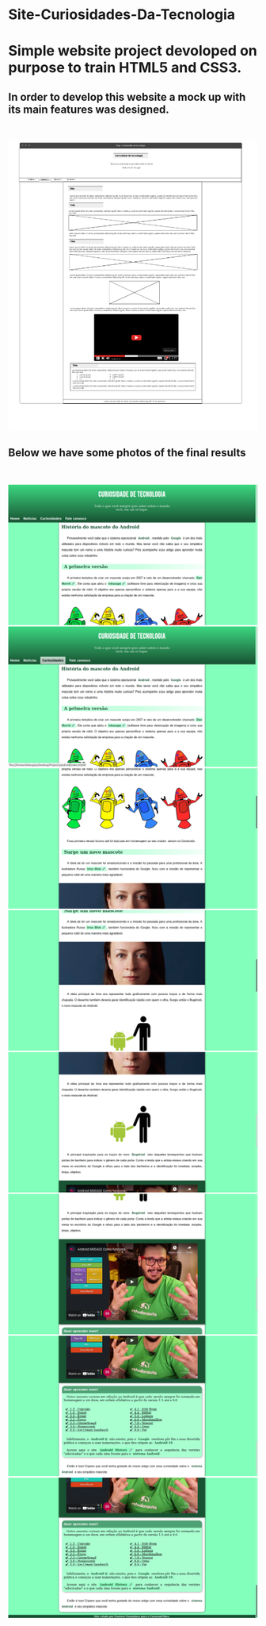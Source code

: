 # Site-Curiosidades-Da-Tecnologia
<h1>Simple website project devoloped on purpose to train HTML5 and CSS3.</h1>

<h2>In order to develop this website a mock up with its main features was designed.</h2>
</br>
</br>
<img src="https://github.com/Parafernalha/Site-Curiosidades-Da-Tecnologia/blob/main/mock%20up/mock%20up.png" alt="mock up" />
</br>
<h2>Below we have some photos of the final results</h2>
</br>
</br>
<img src="https://github.com/Parafernalha/Site-Curiosidades-Da-Tecnologia/blob/main/imagens/completed1.png" alt="Website pt1" />
<img src="https://github.com/Parafernalha/Site-Curiosidades-Da-Tecnologia/blob/main/imagens/completed2.png" alt="Website pt2" />
<img src="https://github.com/Parafernalha/Site-Curiosidades-Da-Tecnologia/blob/main/imagens/completed3.png" alt="Website pt3" />
<img src="https://github.com/Parafernalha/Site-Curiosidades-Da-Tecnologia/blob/main/imagens/completed4.png" alt="Website pt4" />
<img src="https://github.com/Parafernalha/Site-Curiosidades-Da-Tecnologia/blob/main/imagens/completed5.png" alt="Website pt5" />
<img src="https://github.com/Parafernalha/Site-Curiosidades-Da-Tecnologia/blob/main/imagens/completed6.png" alt="Website pt6" />
<img src="https://github.com/Parafernalha/Site-Curiosidades-Da-Tecnologia/blob/main/imagens/completed7.png" alt="Website pt7" />
<img src="https://github.com/Parafernalha/Site-Curiosidades-Da-Tecnologia/blob/main/imagens/completed8.png" alt="Website pt8" />
